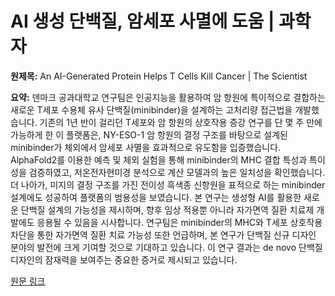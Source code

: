 # AI 생성 단백질, 암세포 사멸에 도움  | 과학자

**원제목:** An AI-Generated Protein Helps T Cells Kill Cancer | The Scientist

**요약:** 덴마크 공과대학교 연구팀은 인공지능을 활용하여 암 항원에 특이적으로 결합하는 새로운 T세포 수용체 유사 단백질(minibinder)을 설계하는 고처리량 접근법을 개발했습니다.  기존의 1년 반이 걸리던 T세포와 암 항원의 상호작용 증강 연구를 단 몇 주 만에 가능하게 한 이 플랫폼은,  NY-ESO-1 암 항원의 결정 구조를 바탕으로 설계된 minibinder가 체외에서 암세포 사멸을 효과적으로 유도함을 입증했습니다.  AlphaFold2를 이용한 예측 및 체외 실험을 통해 minibinder의 MHC 결합 특성과 특이성을 검증하였고,  저온전자현미경 분석으로 계산 모델과의 높은 일치성을 확인했습니다.  더 나아가, 미지의 결정 구조를 가진 전이성 흑색종 신항원을 표적으로 하는 minibinder 설계에도 성공하여 플랫폼의 범용성을 보였습니다.  본 연구는 생성형 AI를 활용한 새로운 단백질 설계의 가능성을 제시하며,  향후 임상 적용뿐 아니라 자가면역 질환 치료제 개발에도 응용될 수 있음을 시사합니다.  연구팀은 minibinder의  MHC와 T세포 상호작용 차단을 통한 자가면역 질환 치료 가능성 또한 언급하며,  본 연구가 단백질 신규 디자인 분야의 발전에 크게 기여할 것으로 기대하고 있습니다.  이 연구 결과는  de novo 단백질 디자인의 잠재력을 보여주는 중요한 증거로 제시되고 있습니다.

[원문 링크](https://www.the-scientist.com/an-ai-generated-protein-helps-t-cells-kill-cancer-73205)
